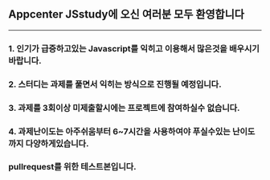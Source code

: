 ## Appcenter JSstudy에 오신 여러분 모두 환영합니다

---
### 1. 인기가 급증하고있는 Javascript를 익히고 이용해서 많은것을 배우시기바랍니다.
### 2. 스터디는 과제를 풀면서 익히는 방식으로 진행될 예정입니다.
### 3. 과제를 3회이상 미제출할시에는 프로젝트에 참여하실수 없습니다.
### 4. 과제난이도는 아주쉬움부터 6~7시간을 사용하여야 푸실수있는 난이도까지 다양하게있습니다.


### pullrequest를 위한 테스트본입니다.